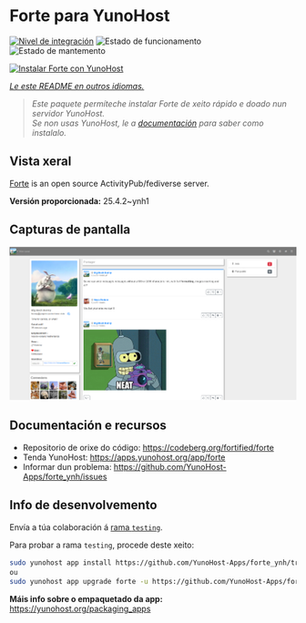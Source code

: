 <!--
NOTA: Este README foi creado automáticamente por <https://github.com/YunoHost/apps/tree/master/tools/readme_generator>
NON debe editarse manualmente.
-->

# Forte para YunoHost

[![Nivel de integración](https://apps.yunohost.org/badge/integration/forte)](https://ci-apps.yunohost.org/ci/apps/forte/)
![Estado de funcionamento](https://apps.yunohost.org/badge/state/forte)
![Estado de mantemento](https://apps.yunohost.org/badge/maintained/forte)

[![Instalar Forte con YunoHost](https://install-app.yunohost.org/install-with-yunohost.svg)](https://install-app.yunohost.org/?app=forte)

*[Le este README en outros idiomas.](./ALL_README.md)*

> *Este paquete permíteche instalar Forte de xeito rápido e doado nun servidor YunoHost.*  
> *Se non usas YunoHost, le a [documentación](https://yunohost.org/install) para saber como instalalo.*

## Vista xeral

[Forte](https://codeberg.org/fortified/forte/) is an open source ActivityPub/fediverse server.


**Versión proporcionada:** 25.4.2~ynh1

## Capturas de pantalla

![Captura de pantalla de Forte](./doc/screenshots/example.png)

## Documentación e recursos

- Repositorio de orixe do código: <https://codeberg.org/fortified/forte>
- Tenda YunoHost: <https://apps.yunohost.org/app/forte>
- Informar dun problema: <https://github.com/YunoHost-Apps/forte_ynh/issues>

## Info de desenvolvemento

Envía a túa colaboración á [rama `testing`](https://github.com/YunoHost-Apps/forte_ynh/tree/testing).

Para probar a rama `testing`, procede deste xeito:

```bash
sudo yunohost app install https://github.com/YunoHost-Apps/forte_ynh/tree/testing --debug
ou
sudo yunohost app upgrade forte -u https://github.com/YunoHost-Apps/forte_ynh/tree/testing --debug
```

**Máis info sobre o empaquetado da app:** <https://yunohost.org/packaging_apps>
